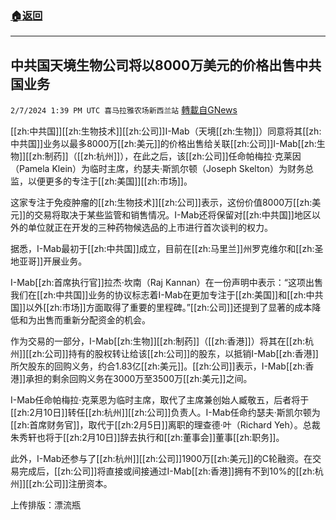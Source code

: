 ###  [:house:返回](README.md)
---


## 中共国天境生物公司将以8000万美元的价格出售中共国业务
`2/7/2024 1:39 PM UTC 喜马拉雅农场新西兰站` [轉載自GNews](https://gnews.org/articles/2289598)

[[zh:中共国]][[zh:生物技术]][[zh:公司]]I-Mab（天境[[zh:生物]]）同意将其[[zh:中共国]]业务以最多8000万[[zh:美元]]的价格出售给关联[[zh:公司]]I-Mab[[zh:生物]][[zh:制药]]（[[zh:杭州]]），在此之后，该[[zh:公司]]任命帕梅拉·克莱因（Pamela Klein）为临时主席，约瑟夫·斯凯尔顿（Joseph Skelton）为财务总监，以便更多的专注于[[zh:美国]][[zh:市场]]。

这家专注于免疫肿瘤的[[zh:生物技术]][[zh:公司]]表示，这份价值8000万[[zh:美元]]的交易将取决于某些监管和销售情况。I-Mab还将保留对[[zh:中共国]]地区以外的单位就正在开发的三种药物候选品的上市进行首次谈判的权力。

据悉，I-Mab最初于[[zh:中共国]]成立，目前在[[zh:马里兰]]州罗克维尔和[[zh:圣地亚哥]]开展业务。

I-Mab[[zh:首席执行官]]拉杰·坎南（Raj Kannan）在一份声明中表示：“这项出售我们在[[zh:中共国]]业务的协议标志着I-Mab在更加专注于[[zh:美国]]和[[zh:中共国]]以外[[zh:市场]]方面取得了重要的里程碑。”[[zh:公司]]还提到了显著的成本降低和为出售而重新分配资金的机会。

作为交易的一部分，I-Mab[[zh:生物]][[zh:制药]]（[[zh:香港]]）将其在[[zh:杭州]][[zh:公司]]持有的股权转让给该[[zh:公司]]的股东，以抵销I-Mab[[zh:香港]]所欠股东的回购义务，约合1.83亿[[zh:美元]]。[[zh:公司]]表示，I-Mab[[zh:香港]]承担的剩余回购义务在3000万至3500万[[zh:美元]]之间。

I-Mab任命帕梅拉·克莱恩为临时主席，取代了主席兼创始人臧敬五，后者将于[[zh:2月10日]]转任[[zh:杭州]][[zh:公司]]负责人。I-Mab任命约瑟夫·斯凯尔顿为[[zh:首席财务官]]，取代于[[zh:2月5日]]离职的理查德·叶（Richard Yeh）。总裁朱秀轩也将于[[zh:2月10日]]辞去执行和[[zh:董事会]]董事[[zh:职务]]。

此外，I-Mab还参与了[[zh:杭州]][[zh:公司]]1900万[[zh:美元]]的C轮融资。在交易完成后，[[zh:公司]]将直接或间接通过I-Mab[[zh:香港]]拥有不到10%的[[zh:杭州]][[zh:公司]]注册资本。

上传排版：漂流瓶
